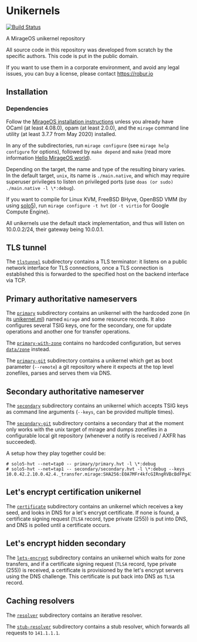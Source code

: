 # Unikernels

[![Build Status](https://travis-ci.org/roburio/unikernels.svg?branch=master)](https://travis-ci.org/roburio/unikernels)

A MirageOS unikernel repository

All source code in this repository was developed from scratch by the specific authors. This code is put in the public domain.

If you want to use them in a corporate environment, and avoid any legal issues, you can buy a license, please contact https://robur.io

## Installation

### Dependencies

Follow the [MirageOS installation instructions](https://mirage.io/wiki/install)
unless you already have OCaml (at least 4.08.0), opam (at least 2.0.0), and the
`mirage` command line utility (at least 3.7.7 from May 2020) installed.

In any of the subdirectories, run `mirage configure` (see `mirage help
configure` for options), followed by `make depend` and `make` (read more
information [Hello MirageOS world](https://mirage.io/wiki/hello-world)).

Depending on the target, the name and type of the resulting binary varies. In
the default target, `unix`, its name is `./main.native`, and which may require
superuser privileges to listen on privileged ports
(use `doas (or sudo) ./main.native -l \*:debug`).

If you want to compile for Linux KVM, FreeBSD BHyve, OpenBSD VMM (by using
[solo5](https://github.com/solo5/solo5)), run `mirage configure -t hvt` (or
`-t virtio` for Google Compute Engine).

All unikernels use the default stack implementation, and thus will listen on
10.0.0.2/24, their gateway being 10.0.0.1.

## TLS tunnel

The [`tlstunnel`](tlstunnel/) subdirectory contains a TLS terminator: it listens
on a public network interface for TLS connections, once a TLS connection is
established this is forwarded to the specified host on the backend interface
via TCP.

## Primary authoritative nameservers

The [`primary`](primary/) subdirectory contains an unikernel with the hardcoded
zone (in its [unikernel.ml](primary/unikernel.ml)) named `mirage` and some
resource records.  It also configures several TSIG keys, one for the secondary,
one for update operations and another one for transfer operations.

The [`primary-with-zone`](primary-with-zone/) contains no hardcoded
configuration, but serves [`data/zone`](primary-with-zone/data/zone) instead.

The [`primary-git`](primary-git/) subdirectory contains a unikernel which get as
boot parameter (`--remote`) a git repository where it expects at the top level
zonefiles, parses and serves them via DNS.

## Secondary authoritative nameserver

The [`secondary`](secondary/) subdirectory contains an unikernel which accepts
TSIG keys as command line arguments (`--keys`, can be provided multiple times).

The [`secondary-git`](secondary-git/) subdirectory contains a secondary that at
the moment only works with the unix target of mirage and dumps zonefiles in a
configurable local git repository (whenever a notify is received / AXFR has
succeeded).

A setup how they play together could be:
```
# solo5-hvt --net=tap0 -- primary/primary.hvt -l \*:debug
# solo5-hvt --net=tap1 -- secondary/secondary.hvt -l \*:debug --keys 10.0.42.2.10.0.42.4._transfer.mirage:SHA256:E0A7MFr4kfcGIRngRVBcBdFPg43XIb2qbGswcn66q4Q=
```

## Let's encrypt certification unikernel

The [`certificate`](certificate/) subdirectory contains an unikernel which
receives a key seed, and looks in DNS for a let's encrypt certificate.  If none
is found, a certificate signing request (`TLSA` record, type private (255)) is
put into DNS, and DNS is polled until a certificate occurs.

## Let's encrypt hidden secondary

The [`lets-encrypt`](lets-encrypt/) subdirectory contains an unikernel which
waits for zone transfers, and if a certificate signing request (`TLSA` record,
type private (255)) is received, a certificate is provisioned by the let's
encrypt servers using the DNS challenge. This certificate is put back into
DNS as `TLSA` record.

## Caching resolvers

The [`resolver`](resolver/) subdirectory contains an iterative resolver.

The [`stub-resolver`](stub-resolver/) subdirectory contains a stub resolver,
which forwards all requests to `141.1.1.1`.

